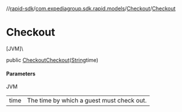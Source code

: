 //[rapid-sdk](../../../index.md)/[com.expediagroup.sdk.rapid.models](../index.md)/[Checkout](index.md)/[Checkout](-checkout.md)

# Checkout

[JVM]\

public [Checkout](index.md)[Checkout](-checkout.md)([String](https://docs.oracle.com/javase/8/docs/api/java/lang/String.html)time)

#### Parameters

JVM

| | |
|---|---|
| time | The time by which a guest must check out. |
